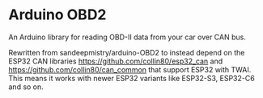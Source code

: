 # Arduino OBD2

An Arduino library for reading OBD-II data from your car over CAN bus. 


Rewritten from sandeepmistry/arduino-OBD2 to instead depend on the ESP32 CAN libraries https://github.com/collin80/esp32_can and https://github.com/collin80/can_common that support ESP32 with TWAI. This means it works with newer ESP32 variants like ESP32-S3, ESP32-C6 and so on.

